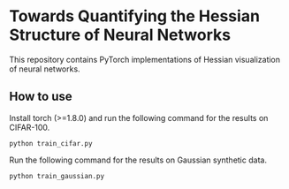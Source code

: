 # Towards Quantifying the Hessian Structure of Neural Networks
This repository contains PyTorch implementations of Hessian visualization of neural networks. 

## How to use 

Install torch (>=1.8.0) and run the following command for the results on CIFAR-100.

```
python train_cifar.py
```

Run the following command for the results on Gaussian synthetic data.

```
python train_gaussian.py
```





```

```
